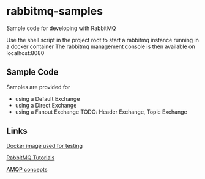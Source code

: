 # rabbitmq-samples
Sample code for developing with RabbitMQ

Use the shell script in the project root to start a rabbitmq instance running in a docker container
The rabbitmq management console is then available on localhost:8080

## Sample Code
Samples are provided for
- using a Default Exchange
- using a Direct Exchange
- using a Fanout Exchange
TODO: Header Exchange, Topic Exchange

## Links
[Docker image used for testing](https://hub.docker.com/_/rabbitmq/) 

[RabbitMQ Tutorials](http://www.rabbitmq.com/getstarted.html)

[AMQP concepts](http://www.rabbitmq.com/tutorials/amqp-concepts.html)
